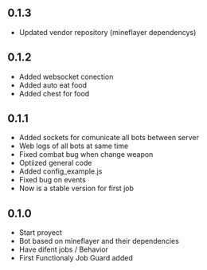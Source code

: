 ## 0.1.3
* Updated vendor repository (mineflayer dependencys)
## 0.1.2
* Added websocket conection
* Added auto eat food
* Added chest for food

## 0.1.1
* Added sockets for comunicate all bots between server
* Web logs of all bots at same time
* Fixed combat bug when change weapon
* Optiized general code
* Added config_example.js
* Fixed bug on events
* Now is a stable version for first job

## 0.1.0
* Start proyect
* Bot based on mineflayer and their dependencies
* Have difent jobs / Behavior
* First Functionaly Job Guard added
